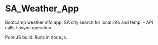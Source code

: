 # SA_Weather_App
Bootcamp weather info app. SA city search for local info and temp. - API calls / async operation

Pure JS build.
Runs in node.js.
